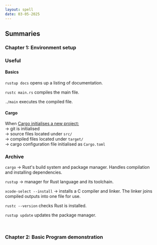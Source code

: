 ```yaml
---
layout: spell
date: 03-05-2025
---
```


## Summaries

### Chapter 1: Environment setup

### Useful

#### Basics

`rustup docs` opens up a listing of documentation.

`rustc main.rs` compiles the main file.

`./main` executes the compiled file.

#### Cargo

When [Cargo initialises a new project:](/spellbook/spells/rust/cargo.html)\
$\rightarrow$ git is initialised\
$\rightarrow$ source files located under `src/`\
$\rightarrow$ compiled files located under `target/`\
$\rightarrow$ cargo configuration file initialised as `Cargo.toml`

### Archive

`cargo` $\rightarrow$ Rust's build system and package manager. Handles compilation and installing dependencies.

`rustup` $\rightarrow$ manager for Rust language and its toolchain.

`xcode-select --install` $\rightarrow$ installs a C compiler and linker. The linker joins compiled outputs into one file for use.

`rustc --version` checks Rust is installed.

`rustup update` updates the package manager.

<br>

### Chapter 2: Basic Program demonstration
